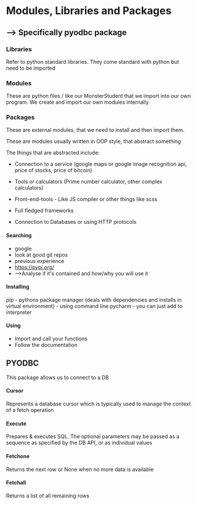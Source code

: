 # Modules, Libraries and Packages
## --> Specifically pyodbc package

### Libraries
Refer to python standard libraries.
They come standard with python but need to be imported

### Modules
These are python files / like our MonsterStudent that we import into our own program.
We create and import our own modules internally

### Packages
These are external modules, that we need to install and then import them.

These are modules usually written in OOP style, that abstract something

The things that are abstracted include:
- Connection to a service (google maps or google image recognition api, 
price of stocks, price of bitcoin)
- Tools or calculators (Prime number calculator, other complex calculators)

- Front-end-tools - Like JS compiler or other things like scss

- Full fledged frameworks

- Connection to Databases or using HTTP protocols

#### Searching
* google
* look at good git repos
* previous experience
* https://pypi.org/
* -->Analyse if it's contained and how/why you will use it

#### Installing
pip - pythons package manager
(deals with dependencies and installs in virtual environment) - using command line
pycharm - you can just add to interpreter

#### Using
- Import and call your functions
- Follow the documentation


## PYODBC
This package allows us to connect to a DB

#### Cursor
Represents a database cursor which is typically used to manage the context of
a fetch operation

#### Execute
Prepares & executes SQL. The optional parameters may be passed as a sequence
as specified by the DB API, or as individual values

#### Fetchone
Returns the next row or None when no more data is available

#### Fetchall
Returns a list of all remaining rows